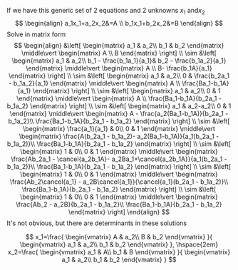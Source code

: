 If we have this generic set of 2 equations and 2 unknowns $x_1$ and$x_2$ 
$$
\begin{align}
a_1x_1+a_2x_2&=A \\
b_1x_1+b_2x_2&=B
\end{align}
$$
Solve in matrix form
$$
\begin{align}
&\left[
    \begin{matrix}
        a_1 & a_2\\
        b_1 & b_2
    \end{matrix}
    \middle\vert
    \begin{matrix}
        A \\ B
    \end{matrix}
\right] \\
\sim &\left[
    \begin{matrix}
        a_1 & a_2\\
        b_1 - \frac{b_1a_1}{a_1}& b_2 - \frac{b_1a_2}{a_1}
    \end{matrix}
    \middle\vert
    \begin{matrix}
        A \\ B- \frac{b_1A}{a_1}
    \end{matrix}
\right] \\
\sim &\left[
    \begin{matrix}
        a_1 & a_2\\
        0 & \frac{b_2a_1 - b_1a_2}{a_1}
    \end{matrix}
    \middle\vert
    \begin{matrix}
        A \\ \frac{Ba_1-b_1A}{a_1}
    \end{matrix}
\right] \\
\sim &\left[
    \begin{matrix}
        a_1 & a_2\\
        0 & 1
    \end{matrix}
    \middle\vert
    \begin{matrix}
        A \\ \frac{Ba_1-b_1A}{b_2a_1 - b_1a_2}
    \end{matrix}
\right] \\
\sim &\left[
    \begin{matrix}
        a_1 & a_2-a_2\\
        0 & 1
    \end{matrix}
    \middle\vert
    \begin{matrix}
        A - \frac{a_2(Ba_1-b_1A)}{b_2a_1 - b_1a_2}\\ 
        \frac{Ba_1-b_1A}{b_2a_1 - b_1a_2}
    \end{matrix}
\right] \\
\sim  &\left[
    \begin{matrix}
        \frac{a_1}{a_1} & 0\\
        0 & 1
    \end{matrix}
    \middle\vert
    \begin{matrix}
        \frac{A(b_2a_1 - b_1a_2)- a_2(Ba_1-b_1A)}{a_1(b_2a_1 - b_1a_2)}\\ 
        \frac{Ba_1-b_1A}{b_2a_1 - b_1a_2}
    \end{matrix}
\right] \\
\sim  &\left[
    \begin{matrix}
        1 & 0\\
        0 & 1
    \end{matrix}
    \middle\vert
    \begin{matrix}
        \frac{Ab_2a_1 - \cancel{a_2b_1A}- a_2Ba_1+\cancel{a_2b_1A}}{a_1(b_2a_1 - b_1a_2)}\\ 
        \frac{Ba_1-b_1A}{b_2a_1 - b_1a_2}
    \end{matrix}
\right] \\
\sim  &\left[
    \begin{matrix}
        1 & 0\\
        0 & 1
    \end{matrix}
    \middle\vert
    \begin{matrix}
        \frac{Ab_2\cancel{a_1} - a_2B\cancel{a_1}}{\cancel{a_1}(b_2a_1 - b_1a_2)}\\ 
        \frac{Ba_1-b_1A}{b_2a_1 - b_1a_2}
    \end{matrix}
\right] \\
\sim  &\left[
    \begin{matrix}
        1 & 0\\
        0 & 1
    \end{matrix}
    \middle\vert
    \begin{matrix}
        \frac{Ab_2 - a_2B}{b_2a_1 - b_1a_2}\\ 
        \frac{Ba_1-b_1A}{b_2a_1 - b_1a_2}
    \end{matrix}
\right]
\end{align}
$$
It's not obvious, but there are determinants in these solutions

$$
x_1=\frac{
    \begin{vmatrix}
        A & a_2\\
        B & b_2
    \end{vmatrix}
    }{
    \begin{vmatrix}
        a_1 & a_2\\
        b_1 & b_2
    \end{vmatrix}
    }, \hspace{2em}
x_2=\frac{
    \begin{vmatrix}
        a_1 & A\\
        b_1 & B
    \end{vmatrix}
    }{
    \begin{vmatrix}
        a_1 & a_2\\
        b_1 & b_2
    \end{vmatrix}
    }
$$

